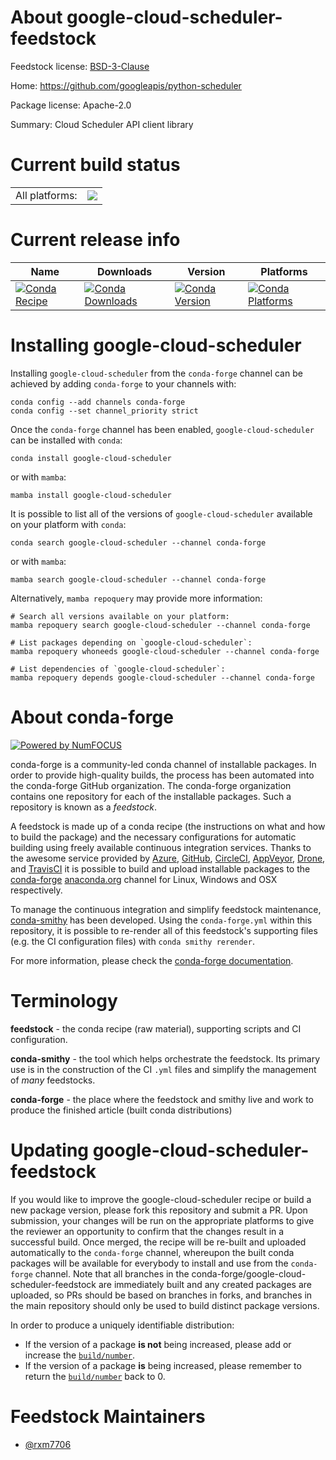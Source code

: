 About google-cloud-scheduler-feedstock
======================================

Feedstock license: [BSD-3-Clause](https://github.com/conda-forge/google-cloud-scheduler-feedstock/blob/main/LICENSE.txt)

Home: https://github.com/googleapis/python-scheduler

Package license: Apache-2.0

Summary: Cloud Scheduler API client library

Current build status
====================


<table><tr><td>All platforms:</td>
    <td>
      <a href="https://dev.azure.com/conda-forge/feedstock-builds/_build/latest?definitionId=19682&branchName=main">
        <img src="https://dev.azure.com/conda-forge/feedstock-builds/_apis/build/status/google-cloud-scheduler-feedstock?branchName=main">
      </a>
    </td>
  </tr>
</table>

Current release info
====================

| Name | Downloads | Version | Platforms |
| --- | --- | --- | --- |
| [![Conda Recipe](https://img.shields.io/badge/recipe-google--cloud--scheduler-green.svg)](https://anaconda.org/conda-forge/google-cloud-scheduler) | [![Conda Downloads](https://img.shields.io/conda/dn/conda-forge/google-cloud-scheduler.svg)](https://anaconda.org/conda-forge/google-cloud-scheduler) | [![Conda Version](https://img.shields.io/conda/vn/conda-forge/google-cloud-scheduler.svg)](https://anaconda.org/conda-forge/google-cloud-scheduler) | [![Conda Platforms](https://img.shields.io/conda/pn/conda-forge/google-cloud-scheduler.svg)](https://anaconda.org/conda-forge/google-cloud-scheduler) |

Installing google-cloud-scheduler
=================================

Installing `google-cloud-scheduler` from the `conda-forge` channel can be achieved by adding `conda-forge` to your channels with:

```
conda config --add channels conda-forge
conda config --set channel_priority strict
```

Once the `conda-forge` channel has been enabled, `google-cloud-scheduler` can be installed with `conda`:

```
conda install google-cloud-scheduler
```

or with `mamba`:

```
mamba install google-cloud-scheduler
```

It is possible to list all of the versions of `google-cloud-scheduler` available on your platform with `conda`:

```
conda search google-cloud-scheduler --channel conda-forge
```

or with `mamba`:

```
mamba search google-cloud-scheduler --channel conda-forge
```

Alternatively, `mamba repoquery` may provide more information:

```
# Search all versions available on your platform:
mamba repoquery search google-cloud-scheduler --channel conda-forge

# List packages depending on `google-cloud-scheduler`:
mamba repoquery whoneeds google-cloud-scheduler --channel conda-forge

# List dependencies of `google-cloud-scheduler`:
mamba repoquery depends google-cloud-scheduler --channel conda-forge
```


About conda-forge
=================

[![Powered by
NumFOCUS](https://img.shields.io/badge/powered%20by-NumFOCUS-orange.svg?style=flat&colorA=E1523D&colorB=007D8A)](https://numfocus.org)

conda-forge is a community-led conda channel of installable packages.
In order to provide high-quality builds, the process has been automated into the
conda-forge GitHub organization. The conda-forge organization contains one repository
for each of the installable packages. Such a repository is known as a *feedstock*.

A feedstock is made up of a conda recipe (the instructions on what and how to build
the package) and the necessary configurations for automatic building using freely
available continuous integration services. Thanks to the awesome service provided by
[Azure](https://azure.microsoft.com/en-us/services/devops/), [GitHub](https://github.com/),
[CircleCI](https://circleci.com/), [AppVeyor](https://www.appveyor.com/),
[Drone](https://cloud.drone.io/welcome), and [TravisCI](https://travis-ci.com/)
it is possible to build and upload installable packages to the
[conda-forge](https://anaconda.org/conda-forge) [anaconda.org](https://anaconda.org/)
channel for Linux, Windows and OSX respectively.

To manage the continuous integration and simplify feedstock maintenance,
[conda-smithy](https://github.com/conda-forge/conda-smithy) has been developed.
Using the ``conda-forge.yml`` within this repository, it is possible to re-render all of
this feedstock's supporting files (e.g. the CI configuration files) with ``conda smithy rerender``.

For more information, please check the [conda-forge documentation](https://conda-forge.org/docs/).

Terminology
===========

**feedstock** - the conda recipe (raw material), supporting scripts and CI configuration.

**conda-smithy** - the tool which helps orchestrate the feedstock.
                   Its primary use is in the construction of the CI ``.yml`` files
                   and simplify the management of *many* feedstocks.

**conda-forge** - the place where the feedstock and smithy live and work to
                  produce the finished article (built conda distributions)


Updating google-cloud-scheduler-feedstock
=========================================

If you would like to improve the google-cloud-scheduler recipe or build a new
package version, please fork this repository and submit a PR. Upon submission,
your changes will be run on the appropriate platforms to give the reviewer an
opportunity to confirm that the changes result in a successful build. Once
merged, the recipe will be re-built and uploaded automatically to the
`conda-forge` channel, whereupon the built conda packages will be available for
everybody to install and use from the `conda-forge` channel.
Note that all branches in the conda-forge/google-cloud-scheduler-feedstock are
immediately built and any created packages are uploaded, so PRs should be based
on branches in forks, and branches in the main repository should only be used to
build distinct package versions.

In order to produce a uniquely identifiable distribution:
 * If the version of a package **is not** being increased, please add or increase
   the [``build/number``](https://docs.conda.io/projects/conda-build/en/latest/resources/define-metadata.html#build-number-and-string).
 * If the version of a package **is** being increased, please remember to return
   the [``build/number``](https://docs.conda.io/projects/conda-build/en/latest/resources/define-metadata.html#build-number-and-string)
   back to 0.

Feedstock Maintainers
=====================

* [@rxm7706](https://github.com/rxm7706/)

